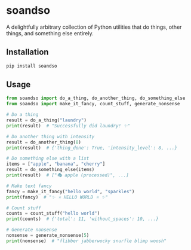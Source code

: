 # soandso

A delightfully arbitrary collection of Python utilities that do things, other things, and something else entirely.

## Installation
```bash
pip install soandso
```

## Usage
```python
from soandso import do_a_thing, do_another_thing, do_something_else
from soandso import make_it_fancy, count_stuff, generate_nonsense

# Do a thing
result = do_a_thing("laundry")
print(result)  # "Successfully did laundry! ✨"

# Do another thing with intensity
result = do_another_thing(8)
print(result)  # {'thing_done': True, 'intensity_level': 8, ...}

# Do something else with a list
items = ["apple", "banana", "cherry"]
result = do_something_else(items)
print(result)  # ["🎭 apple (processed)", ...]

# Make text fancy
fancy = make_it_fancy("hello world", "sparkles")
print(fancy)  # "✨ ⭐ HELLO WORLD ⭐ ✨"

# Count stuff
counts = count_stuff("hello world")
print(counts)  # {'total': 11, 'without_spaces': 10, ...}

# Generate nonsense
nonsense = generate_nonsense(5)
print(nonsense)  # "flibber jabberwocky snurfle blimp woosh"
```

